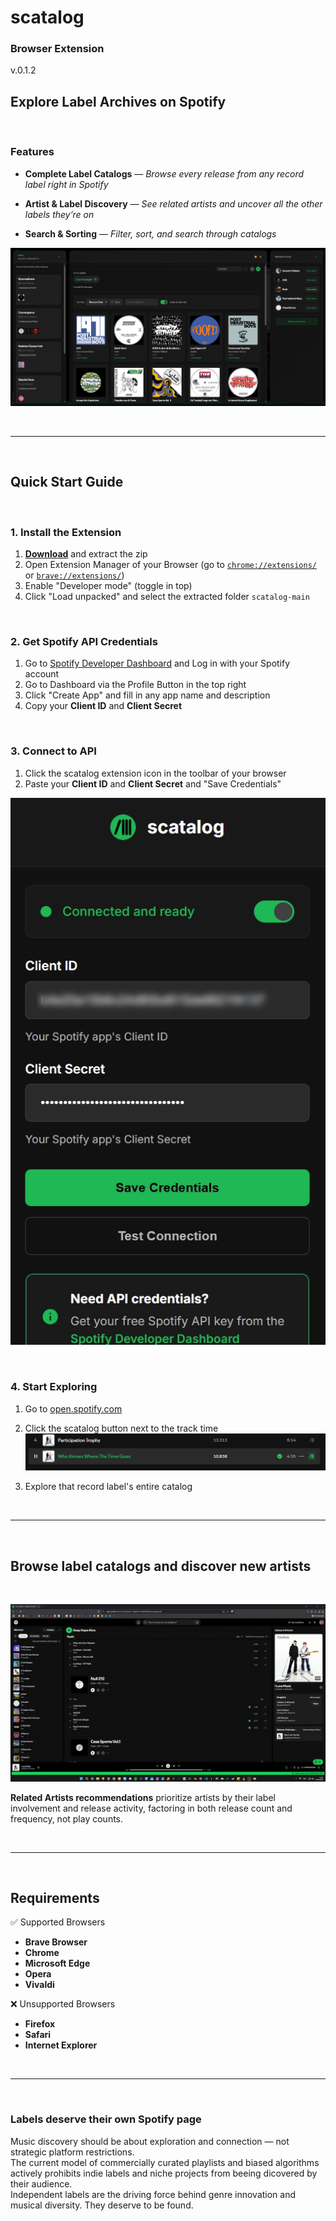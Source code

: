 # scatalog 
### **Browser Extension**
v.0.1.2

## Explore Label Archives on Spotify

<br>

###  Features

- **Complete Label Catalogs** — *Browse every release from any record label right in Spotify*

- **Artist & Label Discovery** — *See related artists and uncover all the other labels they’re on*

- **Search & Sorting** — *Filter, sort, and search through catalogs*

![Screenshot of the scatalog Interface](./content/img/main-screenshot.png)

<br>

_________________________________________________

<br>

##  Quick Start Guide

<br>

### 1. Install the Extension
1. [**Download**](https://github.com/bitm4ncer/scatalog/archive/refs/heads/main.zip) and extract the zip 
4. Open Extension Manager of your Browser (go to [`chrome://extensions/`](chrome://extensions/) or [`brave://extensions/`](brave://extensions/))
4. Enable "Developer mode" (toggle in top)
5. Click "Load unpacked" and select the extracted folder `scatalog-main`

<br>

### 2. Get Spotify API Credentials
1. Go to [Spotify Developer Dashboard](https://developer.spotify.com/dashboard) and Log in with your Spotify account
2. Go to Dashboard via the Profile Button in the top right
3. Click "Create App" and fill in any app name and description
4. Copy your **Client ID** and **Client Secret**

<br>

### 3. Connect to API
1. Click the scatalog extension icon in the toolbar of your browser
2. Paste your **Client ID** and **Client Secret** and "Save Credentials"

![Setup Screenshot.](./content/img/setup-screenshot.webp)

<br>

### 4. Start Exploring
1. Go to [open.spotify.com](https://open.spotify.com)
2. Click the scatalog button next to the track time
![Screenshot of Spotify interface showing a track titled "Who Knows Where The Time Goes" by Participation Trophy, with playback controls and track details visible.](./content/img/button-screenshot.png)


3. Explore that record label's entire catalog

<br>

_________________________________________________

<br>

## Browse label catalogs and discover new artists
<br>

![Screenshot of Spotify interface showing a track titled "Who Knows Where The Time Goes" by Participation Trophy, with playback controls and track details visible.](./content/img/demo.gif)

**Related Artists recommendations** prioritize artists by their label involvement and release activity, factoring in both release count and frequency, not play counts.

<br>

_________________________________________________

<br>

## Requirements

 ✅ Supported Browsers
- **Brave Browser** 
- **Chrome** 
- **Microsoft Edge** 
- **Opera** 
- **Vivaldi** 

❌ Unsupported Browsers
- **Firefox**
- **Safari** 
- **Internet Explorer** 

<br>

_________________________________________________

<br>

### Labels deserve their own Spotify page
Music discovery should be about exploration and connection — not strategic platform restrictions.\
The current model of commercially curated playlists and biased algorithms actively prohibits indie labels and niche projects from beeing dicovered by their audience.\
Independent labels are the driving force behind genre innovation and musical diversity. They deserve to be found. 